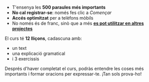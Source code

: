 - T'ensenya les **500 paraules més importants**
- **No cal registrar-se**: només fes clic a *Començar*
- **Accés optimitzat** per a telèfons mòbils
- No només és de franc, sinò que a més **[es pot utilitzar en altres projectes](https://github.com/Esperanto/kurso-zagreba-metodo)**

El curs té **12 lliçons**, cadascuna amb:

- un text
- una explicació gramatical
- i 3 exercissis

Després d'haver completat el curs, podràs entendre les coses més importants i formar oracions per expressar-te. ¡Tan sols prova-ho!
